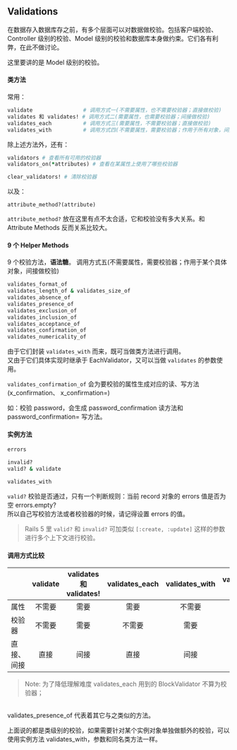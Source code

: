 ## Validations

在数据存入数据库存之前，有多个层面可以对数据做校验。包括客户端校验、Controller 级别的校验、Model 级别的校验和数据库本身做约束。它们各有利弊，在此不做讨论。

这里要讲的是 Model 级别的校验。

#### 类方法

常用：

```ruby
validate                # 调用方式一(不需要属性，也不需要校验器；直接做校验)
validates 和 validates! # 调用方式二(需要属性，也需要校验器；间接做校验)
validates_each          # 调用方式三(需要属性，不需要校验器；直接做校验)
validates_with          # 调用方式四(不需要属性，需要校验器；作用于所有对象，间接做校验)
```

除上述方法外，还有：

```ruby
validators # 查看所有可用的校验器
validators_on(*attributes) # 查看在某属性上使用了哪些校验器

clear_validators! # 清除校验器
```

以及：

```
attribute_method?(attribute)
```

`attribute_method?` 放在这里有点不太合适，它和校验没有多大关系。和 Attribute Methods 反而关系比较大。

#### 9 个 Helper Methods

9 个校验方法，**语法糖**。 调用方式五(不需要属性，需要校验器；作用于某个具体对象，间接做校验)

```ruby
validates_format_of
validates_length_of & validates_size_of
validates_absence_of
validates_presence_of
validates_exclusion_of
validates_inclusion_of
validates_acceptance_of
validates_confirmation_of
validates_numericality_of
```

由于它们封装 `validates_with` 而来，既可当做类方法进行调用。
<br>
又由于它们具体实现时继承于 EachValidator，又可以当做 `validates` 的参数使用。

`validates_confirmation_of` 会为要校验的属性生成对应的读、写方法(x_confirmation、 x_confirmation=)

如：校验 password，会生成 password_confirmation 读方法和 password_confirmation= 写方法。

#### 实例方法

```ruby
errors

invalid?
valid? & validate

validates_with
```

`valid?` 校验是否通过，只有一个判断规则：当前 record 对象的 errors 值是否为空 errors.empty?  
所以自己写校验方法或者校验器的时候，请记得设置 errors 的值。

> Rails 5 里 `valid?` 和 `invalid?` 可加类似 `[:create, :update]` 这样的参数进行多个上下文进行校验。

#### 调用方式比较

|           |    validate | validates 和 validates!  | validates_each | validates_with | validates_presence_of * |
| :-------- | :--------:| :--: | :--: | :--: | :--: |
| 属性       | 不需要 |  需要   | 需要 | 不需要 | 需要 |
| 校验器     |   不需要 |  需要  | 不需要 | 需要 | 不需要 |
| 直接、间接  |    直接 | 间接  | 直接 | 间接 | 直接 |

> Note: 
为了降低理解难度 validates_each 用到的 BlockValidator 不算为校验器；
<br>
validates_presence_of 代表着其它与之类似的方法。

上面说的都是类级别的校验，如果需要针对某个实例对象单独做额外的校验，可以使用实例方法 validates_with，参数和同名类方法一样。
